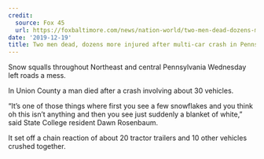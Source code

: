 ```yaml
---
credit:
  source: Fox 45
  url: https://foxbaltimore.com/news/nation-world/two-men-dead-dozens-more-injured-after-multi-car-crash-in-pennsylvania?fbclid=IwAR1D-q3avLJxcSbNA-_x6YmJrDxlzRq_ItFTxPU3PLiHJN29zp3plgNRMLs
date: '2019-12-19'
title: Two men dead, dozens more injured after multi-car crash in Pennsylvania
---
```



Snow squalls throughout Northeast and central Pennsylvania Wednesday left roads a mess.

In Union County a man died after a crash involving about 30 vehicles.

“It’s one of those things where first you see a few snowflakes and you think oh this isn’t anything and then you see just suddenly a blanket of white,” said State College resident Dawn Rosenbaum.

It set off a chain reaction of about 20 tractor trailers and 10 other vehicles crushed together.